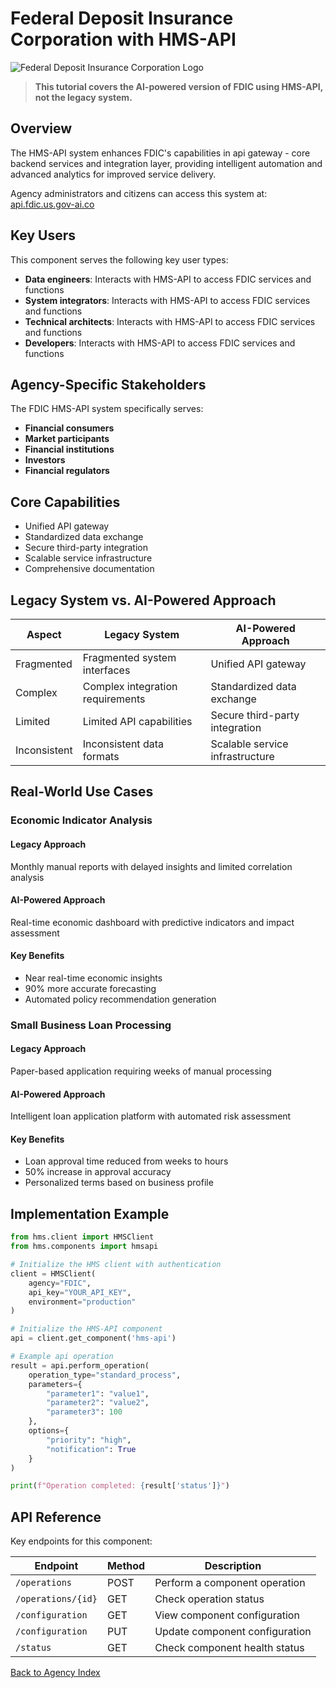# Federal Deposit Insurance Corporation with HMS-API

![Federal Deposit Insurance Corporation Logo](/images/gov/fdic.svg)

> **This tutorial covers the AI-powered version of FDIC using HMS-API, not the legacy system.**

## Overview

The HMS-API system enhances FDIC's capabilities in api gateway - core backend services and integration layer, providing intelligent automation and advanced analytics for improved service delivery.

Agency administrators and citizens can access this system at: [api.fdic.us.gov-ai.co](https://api.fdic.us.gov-ai.co)

## Key Users

This component serves the following key user types:

- **Data engineers**: Interacts with HMS-API to access FDIC services and functions
- **System integrators**: Interacts with HMS-API to access FDIC services and functions
- **Technical architects**: Interacts with HMS-API to access FDIC services and functions
- **Developers**: Interacts with HMS-API to access FDIC services and functions

## Agency-Specific Stakeholders

The FDIC HMS-API system specifically serves:

- **Financial consumers**
- **Market participants**
- **Financial institutions**
- **Investors**
- **Financial regulators**

## Core Capabilities

- Unified API gateway
- Standardized data exchange
- Secure third-party integration
- Scalable service infrastructure
- Comprehensive documentation

## Legacy System vs. AI-Powered Approach

| Aspect | Legacy System | AI-Powered Approach |
|--------|--------------|----------------------|
| Fragmented | Fragmented system interfaces | Unified API gateway |
| Complex | Complex integration requirements | Standardized data exchange |
| Limited | Limited API capabilities | Secure third-party integration |
| Inconsistent | Inconsistent data formats | Scalable service infrastructure |

## Real-World Use Cases

### Economic Indicator Analysis

#### Legacy Approach

Monthly manual reports with delayed insights and limited correlation analysis

#### AI-Powered Approach

Real-time economic dashboard with predictive indicators and impact assessment

#### Key Benefits

- Near real-time economic insights
- 90% more accurate forecasting
- Automated policy recommendation generation

### Small Business Loan Processing

#### Legacy Approach

Paper-based application requiring weeks of manual processing

#### AI-Powered Approach

Intelligent loan application platform with automated risk assessment

#### Key Benefits

- Loan approval time reduced from weeks to hours
- 50% increase in approval accuracy
- Personalized terms based on business profile

## Implementation Example

```python
from hms.client import HMSClient
from hms.components import hmsapi

# Initialize the HMS client with authentication
client = HMSClient(
    agency="FDIC",
    api_key="YOUR_API_KEY",
    environment="production"
)

# Initialize the HMS-API component
api = client.get_component('hms-api')

# Example api operation
result = api.perform_operation(
    operation_type="standard_process",
    parameters={
        "parameter1": "value1",
        "parameter2": "value2",
        "parameter3": 100
    },
    options={
        "priority": "high",
        "notification": True
    }
)

print(f"Operation completed: {result['status']}")
```

## API Reference

Key endpoints for this component:

| Endpoint | Method | Description |
|----------|--------|-------------|
| `/operations` | POST | Perform a component operation |
| `/operations/{id}` | GET | Check operation status |
| `/configuration` | GET | View component configuration |
| `/configuration` | PUT | Update component configuration |
| `/status` | GET | Check component health status |

[Back to Agency Index](index.md)
